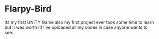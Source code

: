 # Flarpy-Bird
Its my first UNITY Game also my first project ever took some time to learn but it was worth it!
I've uploaded all my codes in case anyone wants to see...
